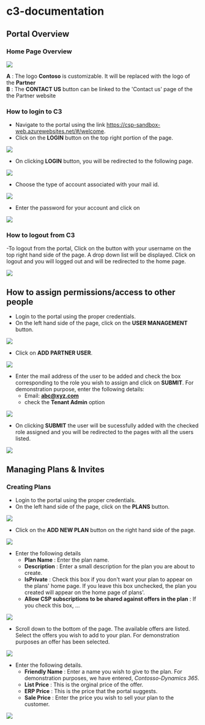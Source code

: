 # c3-documentation



## Portal Overview

### Home Page Overview

<img src="https://github.com/Jithin-Varghese/c3-documentation/blob/master/images/csp-home-page.jpg"/>  

**A** : The logo **Contoso** is customizable. It will be replaced with the logo of the **Partner**  
**B** : The **CONTACT US** button can be linked to the 'Contact us' page of the the Partner website

### How to login to C3
- Navigate to the portal using the link https://csp-sandbox-web.azurewebsites.net/#/welcome.
- Click on the **LOGIN** button on the top right portion of the page.  

<img src="https://github.com/Jithin-Varghese/c3-documentation/blob/master/images/csp-welcome.jpg"/>  

- On clicking **LOGIN** button, you will be redirected to the following page.

<img src="https://github.com/Jithin-Varghese/c3-documentation/blob/master/images/csp-login-1.jpg"/>

- Choose the type of account associated with your mail id.

<img src="https://github.com/Jithin-Varghese/c3-documentation/blob/master/images/csp-account-type.jpg"/>

- Enter the password for your account and click on

<img src="https://github.com/Jithin-Varghese/c3-documentation/blob/master/images/csp-sign-in.jpg"/>

### How to logout from C3
-To logout from the portal, Click on the button with your username on the top right hand side of the page. A drop down list will be displayed. Click on logout and you will logged out and will be redirected to the home page.

<img src="https://github.com/Jithin-Varghese/c3-documentation/blob/master/images/csp-logout.jpg"/>

## How to assign permissions/access to other people 
- Login to the portal using the proper credentials.
- On the left hand side of the page, click on the **USER MANAGEMENT** button.

<img src="https://github.com/Jithin-Varghese/c3-documentation/blob/master/images/csp-usermanagement.jpg"/>

- Click on **ADD PARTNER USER**.

<img src="https://github.com/Jithin-Varghese/c3-documentation/blob/master/images/csp-add-user-button.jpg"/>

- Enter the mail address of the user to be added and check the box corresponding to the role you wish to assign and click on **SUBMIT**. For demonstration purpose, enter the following details:  
  * Email: **abc@xyz.com**  
  * check the **Tenant Admin** option

<img src="https://github.com/Jithin-Varghese/c3-documentation/blob/master/images/csp-add-user-permission.jpg"/>

- On clicking **SUBMIT** the user will be sucessfully added with the checked role assigned and you will be redirected to the pages with all the users listed.

<img src= "https://github.com/Jithin-Varghese/c3-documentation/blob/master/images/csp-user-added.jpg"/>

## Managing Plans & Invites

### Creating Plans 

- Login to the portal using the proper credentials.
- On the left hand side of the page, click on the **PLANS** button. 

<img src="https://github.com/Jithin-Varghese/c3-documentation/blob/master/images/csp-plans-button.jpg"/>

- Click on the **ADD NEW PLAN** button on the right hand side of the page.

<img src="https://github.com/Jithin-Varghese/c3-documentation/blob/master/images/csp-add-new-plan-button.jpg"/>

- Enter the following details  
  *  **Plan Name** : Enter the plan name.  
  *  **Description** : Enter a small description for the plan you are about to create.
  * **IsPrivate** : Check this box if you don't want your plan to appear on the plans' home page. If you leave this box unchecked, the                       plan you created will appear on the home page of plans'.
  *  **Allow CSP subscriptions to be shared against offers in the plan** : If you check this box, ...

<img src="https://github.com/Jithin-Varghese/c3-documentation/blob/master/images/add-new-plan.jpg"/>  

- Scroll down to the bottom of the page. The available offers are listed. Select the offers you wish to add to your plan. For demonstration purposes an offer has been selected.   

<img src="https://github.com/Jithin-Varghese/c3-documentation/blob/master/images/offer-list.jpg"/>  

- Enter the following details.  
  *  **Friendly Name** : Enter a name you wish to give to the plan. For demonstration purposes, we have entered, _Contosso-Dynamics 365_.  
  *  **List Price** : This is the orginal price of the offer.  
  *  **ERP Price**  : This is the price that the portal suggests.  
  *  **Sale Price** : Enter the price you wish to sell your plan to the customer.  
  
<img src="https://github.com/Jithin-Varghese/c3-documentation/blob/master/images/adding-plan.jpg/">  





